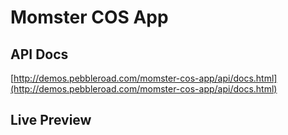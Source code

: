 # Momster COS App

## API Docs

[http://demos.pebbleroad.com/momster-cos-app/api/docs.html](http://demos.pebbleroad.com/momster-cos-app/api/docs.html)

## Live Preview
